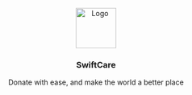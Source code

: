 <!-- PROJECT LOGO -->
<br />
<div align="center">
  <a href="https://github.com/othneildrew/Best-README-Template">
    <img src="https://firebasestorage.googleapis.com/v0/b/swiftcare-86318.appspot.com/o/assets%2FSwiftCare.svg?alt=media&token=8d36a8cd-adab-447e-9def-cac448bd2363" alt="Logo" width="80" height="80">
  </a>

  <h3 align="center">SwiftCare</h3>

  <p align="center">
    Donate with ease, and make the world a better place
    <br />
  </p>
</div>
